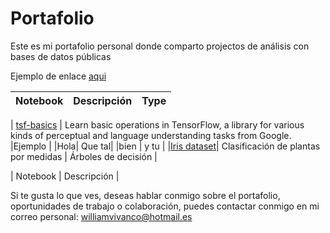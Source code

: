 # Portafolio
Este es mi portafolio personal donde comparto projectos de análisis con bases de datos públicas 


Ejemplo de enlace [aqui](https://www.kaggle.com/artgor/russia-usa-india-and-other-countries) 


| Notebook | Descripción |Type|
|--------------------------------------------------------------------------------------------------------------|-------------------------------------------------------------------------------------------------------------------------------------------------------------------|-----------------------------------------------------------------------------------------------------------------------------------------|

| [tsf-basics](http://nbviewer.ipython.org/github/donnemartin/data-science-ipython-notebooks/blob/master/deep-learning/tensor-flow-examples/notebooks/1_intro/basic_operations.ipynb) | Learn basic operations in TensorFlow, a library for various kinds of perceptual and language understanding tasks from Google. |Ejemplo |
|Hola| Que tal| 
|bien | y tu |
|[Iris dataset](https://nbviewer.jupyter.org/github/Aibloy/Python/blob/master/Arboles%20de%20decisi%C3%B3n%20.ipynb)| Clasificación de plantas por medidas | Árboles de decisión |


| Notebook | Descripción |



Si te gusta lo que ves, deseas hablar conmigo sobre el portafolio, oportunidades de trabajo o colaboración, puedes contactar conmigo en mi correo personal: williamvivanco@hotmail.es 
